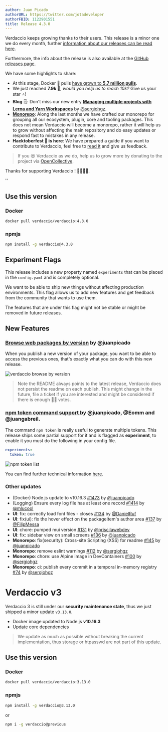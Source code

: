 ```yaml
---
author: Juan Picado
authorURL: https://twitter.com/jotadeveloper
authorFBID: 1122901551
title: Release 4.3.0
---
```


Verdaccio keeps growing thanks to their users. This release is a minor one we do every month, further
[information about our releases can be read here](https://github.com/verdaccio/contributing/blob/master/RELEASES.md).

Furthermore, the info about the release is also available at the [GitHub releases page](https://github.com/verdaccio/verdaccio/releases/tag/v4.3.0).

We have some highlights to share:

* At this stage, Docker 🐳 pulls [have grown to **5.7 million pulls**](https://dockeri.co/image/verdaccio/verdaccio).
* We just reached **7.9k 🌟**, *would you help us to reach 10k?* Give us your star ⭐️!
* **Blog** 🗒: Don't miss our new entry [**Managing multiple projects with Lerna and Yarn Workspaces**](https://verdaccio.org/blog/2019/09/07/managing-multiples-projects-with-lerna-and-yarn-workspaces) by [@sergiohgz](https://github.com/sergiohgz).
* **[Monorepo](https://github.com/verdaccio/monorepo)**: Along the last months we have crafted our monorepo for grouping all our ecosystem, plugin, core and tooling packages. This does not mean Verdaccio will become a monorepo, rather it will help us to grow without affecting the main repository and do easy updates or respond fast to mistakes in any release.
* **Hacktoberfest 🎃 is here**: We have prepared a guide if you want to contribute to Verdaccio, feel free to [read it](https://github.com/verdaccio/verdaccio/issues/1461) and give us feedback.

> If you 😍 Verdaccio as we do, help us to grow more by donating to the project via [OpenCollective](https://opencollective.com/verdaccio).

Thanks for supporting Verdaccio ! 👏👏👏👏.

<!--truncate-->

<div id="codefund">''</div>

## Use this version

### Docker

```bash
docker pull verdaccio/verdaccio:4.3.0
```

### npmjs

```bash
npm install -g verdaccio@4.3.0
```

## Experiment Flags

This release includes a new property named `experiments` that can be placed in the `config.yaml` and is completely optional.

We want to be able to ship new things without affecting production environments. This flag allows us to add new features and get feedback from the community that wants to use them.

The features that are under this flag might not be stable or might be removed in future releases.

## New Features

### [Browse web packages by version](https://github.com/verdaccio/verdaccio/issues/1457) by @juanpicado

When you publish a new version of your package, you want to be able to access the previous ones, that's exactly what you can do with this new release.

![verdaccio browse by version](https://nyc3.digitaloceanspaces.com/verdaccio/blog/4.3.0/version_ui_navigation.gif)

> Note the README always points to the latest release, Verdaccio does not persist the readme on each publish. This might change in the future, file a ticket if you are interested and might be considered if there is enough 👍🏻 votes.

### [npm token command support ](https://github.com/verdaccio/verdaccio/issues/1427) by @juanpicado, @Eomm and @juangabreil.

The command `npm token` is really useful to generate multiple tokens. This release ships some partial support for it and is flagged as **experiment**, to enable it you must do the following in your config file.

```yaml
experiments:
  token: true
```

![npm token list](https://nyc3.digitaloceanspaces.com/verdaccio/blog/4.3.0/token_list.png)

You can find further technical information [here](https://github.com/verdaccio/verdaccio/pull/1427).

### Other updates

- (Docker) Node.js update to v10.16.3 [#1473](https://github.com/verdaccio/verdaccio/issues/1473) by [@juanpicado](https://github.com/juanpicado)
- (Logging) Ensure every log file has at least one record [#1414](https://github.com/verdaccio/verdaccio/issues/1414) by [@mlucool](https://github.com/mlucool)
- **UI**: fix: correctly load font files - closes [#134](https://github.com/verdaccio/ui/pull/134) by [@DanielRuf](https://github.com/DanielRuf)
- **UI**: fix(ui): fix the hover effect on the packageItem's author area [#137](https://github.com/verdaccio/ui/pull/137) by [@FilipMessa](https://github.com/FilipMessa)
- **UI**: chore: pumped mui version [#131](https://github.com/verdaccio/ui/pull/131) by [@priscilawebdev](https://github.com/priscilawebdev)
- **UI**: fix: sidebar view on small screens [#136](https://github.com/verdaccio/ui/pull/136) by [@juanpicado](https://github.com/juanpicado)
- **Monorepo**: fix(security): Cross-site Scripting (XSS) for readme [#145](https://github.com/verdaccio/monorepo/pull/145) by [@juanpicado](https://github.com/juanpicado)
- **Monorepo**: remove eslint warnings [#112](https://github.com/verdaccio/monorepo/pull/112) by [@sergiohgz](https://github.com/sergiohgz)
- **Monorepo**: chore: use Alpine image in DevContainers [#100](https://github.com/verdaccio/monorepo/pull/100) by [@sergiohgz](https://github.com/sergiohgz)
- **Monorepo**: ci: publish every commit in a temporal in-memory registry  [#74](https://github.com/verdaccio/monorepo/pull/74) by [@sergiohgz](https://github.com/sergiohgz)


# Verdaccio v3

Verdaccio 3 is still under our **security maintenance state**, thus we just shipped a minor update `v3.13.0`.

* Docker image updated to Node.js **v10.16.3**
* Update core dependencies

> We update as much as possible without breaking the current implementation, thus storage or htpasswd are not part of this update.


## Use this version

### Docker

```bash
docker pull verdaccio/verdaccio:3.13.0
```

### npmjs

```bash
npm install -g verdaccio@3.13.0
```

or

```bash
npm i -g verdaccio@previous
```
